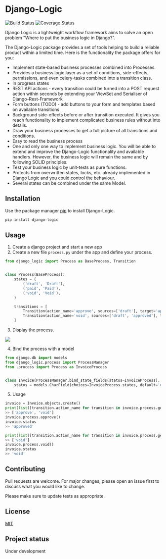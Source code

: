 # Django-Logic

[![Build Status](https://travis-ci.org/Borderless360/django-logic.svg?branch=master)](https://travis-ci.org/Borderless360/django-logic) [![Coverage Status](https://coveralls.io/repos/github/Borderless360/django-logic/badge.svg?branch=master)](https://coveralls.io/github/Borderless360/django-logic?branch=master)

Django Logic is a lightweight workflow framework aims to solve an open problem "Where to put the business logic in Django?".

 The Django-Logic package provides a set of tools helping to build a reliable product within a limited time. Here is the functionality the package offers for you:
- Implement state-based business processes combined into Processes. 
- Provides a business logic layer as a set of conditions, side-effects, permissions, and even celery-tasks combined into a transition class.
- In progress states 
- REST API actions - every transition could be turned into a POST request action within seconds by extending your ViewSet and Serialiser of Django-Rest-Framework 
- Form buttons (TODO) - add buttons to your form and templates based on available transitions 
- Background side-effects before or after transition executed. It gives you reach functionality to implement complicated business rules without into details.
- Draw your business processes to get a full picture of all transitions and conditions. 
- Easy to read the business process 
- One and only one way to implement business logic. You will be able to extend and improve the Django-Logic functionality and available handlers. However, the business logic will remain the same and by following SOLID principles. 
- Test your business logic by unit-tests as pure functions. 
- Protects from overwritten states, locks, etc. already implemented in Django Logic and you could control the behaviour. 
- Several states can be combined under the same Model.

## Installation

Use the package manager [pip](https://pip.pypa.io/en/stable/) to install Django-Logic.

```bash
pip install django-logic
```

## Usage
1. Create a django project and start a new app
2. Create a new file `process.py` under the app and define your process.
```python
from django_logic import Process as BaseProcess, Transition


class Process(BaseProcess):
    states = (
        ('draft', 'Draft'),
        ('paid', 'Paid'),
        ('void', 'Void'),
    )

    transitions = [
        Transition(action_name='approve', sources=['draft'], target='approved'),
        Transition(action_name='void', sources=['draft', 'approved'], target='void'),
    ]
```
3. Display the process. 

[![][invoice-img]][invoice-img]

4. Bind the process with a model 
```python
from django.db import models
from django_logic.process import ProcessManager
from .process import Process as InvoiceProcess


class Invoice(ProcessManager.bind_state_fields(status=InvoiceProcess), models.Model):
    status = models.CharField(choices=InvoiceProcess.states, default='draft', max_length=16, blank=True)
``` 
5. Usage
```python
invoice = Invoice.objects.create()
print(list([transition.action_name for transition in invoice.process.get_available_transitions())])
>> ['approve', 'void']
invoice.process.approve()
invoice.status
>> 'approved'

print(list([transition.action_name for transition in invoice.process.get_available_transitions())])
>> ['void']
invoice.process.void()
invoice.status
>> 'void'

```
## Contributing
Pull requests are welcome. For major changes, please open an issue first to discuss what you would like to change.

Please make sure to update tests as appropriate.

## License
[MIT](https://choosealicense.com/licenses/mit/)

## Project status
Under development


[invoice-img]: https://user-images.githubusercontent.com/6745569/71333209-2840f080-2574-11ea-84e6-633f20d7d78f.png
